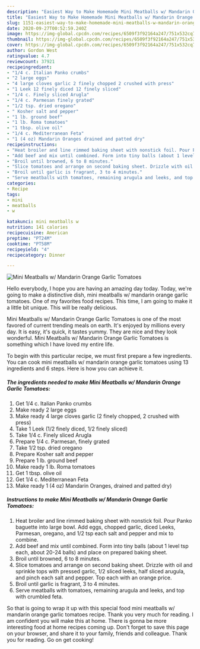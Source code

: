 ```yaml
---
description: "Easiest Way to Make Homemade Mini Meatballs w/ Mandarin Orange Garlic Tomatoes"
title: "Easiest Way to Make Homemade Mini Meatballs w/ Mandarin Orange Garlic Tomatoes"
slug: 1151-easiest-way-to-make-homemade-mini-meatballs-w-mandarin-orange-garlic-tomatoes
date: 2020-09-27T00:52:59.240Z
image: https://img-global.cpcdn.com/recipes/6509f3f92164a247/751x532cq70/mini-meatballs-w-mandarin-orange-garlic-tomatoes-recipe-main-photo.jpg
thumbnail: https://img-global.cpcdn.com/recipes/6509f3f92164a247/751x532cq70/mini-meatballs-w-mandarin-orange-garlic-tomatoes-recipe-main-photo.jpg
cover: https://img-global.cpcdn.com/recipes/6509f3f92164a247/751x532cq70/mini-meatballs-w-mandarin-orange-garlic-tomatoes-recipe-main-photo.jpg
author: Gordon West
ratingvalue: 4.7
reviewcount: 37921
recipeingredient:
- "1/4 c. Italian Panko crumbs"
- "2 large eggs"
- "4 large cloves garlic 2 finely chopped 2 crushed with press"
- "1 Leek 12 finely diced 12 finely sliced"
- "1/4 c. Finely sliced Arugla"
- "1/4 c. Parmesan finely grated"
- "1/2 tsp. dried oregano"
- " Kosher salt and pepper"
- "1 lb. ground beef"
- "1 lb. Roma tomatoes"
- "1 tbsp. olive oil"
- "1/4 c. Mediterranean Feta"
- "1 (4 oz) Mandarin Oranges drained and patted dry"
recipeinstructions:
- "Heat broiler and line rimmed baking sheet with nonstick foil. Pour Panko baguette into large bowl. Add eggs, chopped garlic, diced Leeks, Parmesan, oregano, and 1/2 tsp each salt and pepper and mix to combine."
- "Add beef and mix until combined. Form into tiny balls (about 1 level tsp each, about 20-24 balls) and place on prepared baking sheet."
- "Broil until browned, 6 to 8 minutes."
- "Slice tomatoes and arrange on second baking sheet. Drizzle with oil and sprinkle tops with pressed garlic, 1/2 sliced leeks, half sliced arugula, and pinch each salt and pepper. Top each with an orange price."
- "Broil until garlic is fragrant, 3 to 4 minutes."
- "Serve meatballs with tomatoes, remaining arugula and leeks, and top with crumbled feta."
categories:
- Recipe
tags:
- mini
- meatballs
- w

katakunci: mini meatballs w 
nutrition: 141 calories
recipecuisine: American
preptime: "PT24M"
cooktime: "PT58M"
recipeyield: "4"
recipecategory: Dinner

---
```



![Mini Meatballs w/ Mandarin Orange Garlic Tomatoes](https://img-global.cpcdn.com/recipes/6509f3f92164a247/751x532cq70/mini-meatballs-w-mandarin-orange-garlic-tomatoes-recipe-main-photo.jpg)

Hello everybody, I hope you are having an amazing day today. Today, we're going to make a distinctive dish, mini meatballs w/ mandarin orange garlic tomatoes. One of my favorites food recipes. This time, I am going to make it a little bit unique. This will be really delicious.

Mini Meatballs w/ Mandarin Orange Garlic Tomatoes is one of the most favored of current trending meals on earth. It's enjoyed by millions every day. It is easy, it's quick, it tastes yummy. They are nice and they look wonderful. Mini Meatballs w/ Mandarin Orange Garlic Tomatoes is something which I have loved my entire life.




To begin with this particular recipe, we must first prepare a few ingredients. You can cook mini meatballs w/ mandarin orange garlic tomatoes using 13 ingredients and 6 steps. Here is how you can achieve it.

<!--inarticleads1-->

##### The ingredients needed to make Mini Meatballs w/ Mandarin Orange Garlic Tomatoes:

1. Get 1/4 c. Italian Panko crumbs
1. Make ready 2 large eggs
1. Make ready 4 large cloves garlic (2 finely chopped, 2 crushed with press)
1. Take 1 Leek (1/2 finely diced, 1/2 finely sliced)
1. Take 1/4 c. Finely sliced Arugla
1. Prepare 1/4 c. Parmesan, finely grated
1. Take 1/2 tsp. dried oregano
1. Prepare  Kosher salt and pepper
1. Prepare 1 lb. ground beef
1. Make ready 1 lb. Roma tomatoes
1. Get 1 tbsp. olive oil
1. Get 1/4 c. Mediterranean Feta
1. Make ready 1 (4 oz) Mandarin Oranges, drained and patted dry)




<!--inarticleads2-->

##### Instructions to make Mini Meatballs w/ Mandarin Orange Garlic Tomatoes:

1. Heat broiler and line rimmed baking sheet with nonstick foil. Pour Panko baguette into large bowl. Add eggs, chopped garlic, diced Leeks, Parmesan, oregano, and 1/2 tsp each salt and pepper and mix to combine.
1. Add beef and mix until combined. Form into tiny balls (about 1 level tsp each, about 20-24 balls) and place on prepared baking sheet.
1. Broil until browned, 6 to 8 minutes.
1. Slice tomatoes and arrange on second baking sheet. Drizzle with oil and sprinkle tops with pressed garlic, 1/2 sliced leeks, half sliced arugula, and pinch each salt and pepper. Top each with an orange price.
1. Broil until garlic is fragrant, 3 to 4 minutes.
1. Serve meatballs with tomatoes, remaining arugula and leeks, and top with crumbled feta.




So that is going to wrap it up with this special food mini meatballs w/ mandarin orange garlic tomatoes recipe. Thank you very much for reading. I am confident you will make this at home. There is gonna be more interesting food at home recipes coming up. Don't forget to save this page on your browser, and share it to your family, friends and colleague. Thank you for reading. Go on get cooking!
